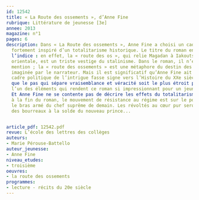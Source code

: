 ```yaml
---
id: 12542
title: « La Route des ossements », d’Anne Fine
rubrique: Littérature de jeunesse [3e]
annee: 2013
magazine: n°1
pages: 6
description: Dans « La Route des ossements », Anne Fine a choisi un cadre narratif
  fortement inspiré d’un totalitarisme historique. Le titre du roman en donne d’ailleurs
  l’indice : en effet, la « route des os », qui relie Magadan à Iakoutsk en Russie
  orientale, est un triste vestige du stalinisme. Dans le roman, il n’en est pas fait
  mention ; la « route des ossements » est une métaphore du destin des peuples opprimés,
  imaginée par le narrateur. Mais il est significatif qu’Anne Fine ait voulu que le
  cadre politique de l’intrigue fasse signe vers l’Histoire du XXe siècle. Il importe
  que le pas qui sépare vraisemblance et véracité soit le plus étroit possible : c’est
  l’un des éléments qui rendent ce roman si impressionnant pour un jeune lecteur.
  Et Anne Fine ne se contente pas de décrire les effets du totalitarisme sur une nation :
  à la fin du roman, le mouvement de résistance au régime est sur le point de devenir
  le bras armé du chef suprême de demain. Les révoltés au cœur pur seront bientôt
  des bourreaux à la solde du nouveau prince...


article_pdf: 12542.pdf
revue: L’école des lettres des collèges
auteurs:
- Marie Pérouse-Battello
auteur_jeunesse:
- Anne Fine
niveau_etudes:
- troisième
oeuvres:
- la route des ossements
programmes:
- lecture - récits du 20e siècle
---
```

